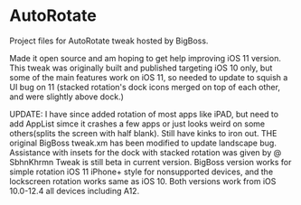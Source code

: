 # AutoRotate
Project files for AutoRotate tweak hosted by BigBoss.

Made it open source and am hoping to get help improving iOS 11 version.
This tweak was originally built and published targeting iOS 10 only, but some of the main features work on iOS 11, so needed to update to squish a UI bug on 11 (stacked rotation's dock icons merged on top of each other, and were slightly above dock.)


UPDATE: I have since added rotation of most apps like iPAD, but need to add AppList simce it crashes a few apps or just looks weird on some others(splits the screen with half blank). Still have kinks to iron out. THE original BigBoss tweak.xm has been modified to update landscape bug. Assistance with insets for the dock with stacked rotation was given by @ SbhnKhrmn 
Tweak is still beta in current version. BigBoss version works for simple rotation iOS 11 iPhone+ style for nonsupported devices, and the lockscreen rotation works same as iOS 10. Both versions work from iOS 10.0-12.4 all devices including A12.

